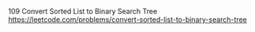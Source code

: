 109 Convert Sorted List to Binary Search Tree https://leetcode.com/problems/convert-sorted-list-to-binary-search-tree